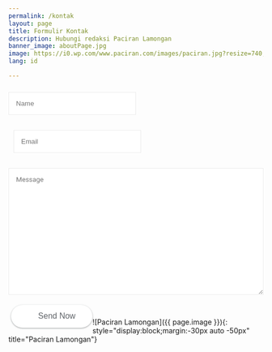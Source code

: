 ```yaml
---
permalink: /kontak
layout: page
title: Formulir Kontak
description: Hubungi redaksi Paciran Lamongan
banner_image: aboutPage.jpg
image: https://i0.wp.com/www.paciran.com/images/paciran.jpg?resize=740,214
lang: id

---
```


<form name="contact-form">
<div class='formcolumn1'>
<input id="ContactForm1_contact-form-name" name="name" placeholder='Name' size="30" type="text" value="" />
</div>
<div class='formcolumn2'>
<input id="ContactForm1_contact-form-email" name="email" placeholder='Email' size="30" type="text" value="" />
</div>
<div class='formcolumn3'>
<textarea cols="25" id="ContactForm1_contact-form-email-message" name="email-message" placeholder='Message' rows="7"></textarea>
</div>
<div class='formcolumn4'>
<input class="ripplelink" id="ContactForm1_contact-form-submit" type="button" value="Send Now" />
</div>
<div style="max-width: 100%; text-align: center; width: 100%;">
<div id="ContactForm1_contact-form-error-message">
</div>
<div id="ContactForm1_contact-form-success-message">
</div>
</div>
</form>

<style scoped="" type="text/css">
#ContactForm1,#comments{display:none}
#ContactForm1_contact-form-name,#ContactForm1_contact-form-email{display:inline-block;width:100%;height:auto;margin:10px auto;padding:14px;background:#fff;color:#222;border:1px solid rgba(0,0,0,0.08)}
#ContactForm1_contact-form-email-message{font-family:'Roboto';width:100%;height:250px;margin:10px auto;padding:14px;background:#fff;color:#222;border:1px solid rgba(0,0,0,0.08)}
#ContactForm1_contact-form-name:focus,#ContactForm1_contact-form-email:focus,#ContactForm1_contact-form-email-message:focus{background:#fff;outline:none;border-color:rgba(0,0,0,0.18)}
#ContactForm1_contact-form-submit{background:#fff;color:#5f6368;font-size:16px;width:161px;height:45px;float:left;padding:0 0 0 20px;margin:10px 0 3px 5px;cursor:pointer;border:none;border-radius:24px;box-shadow:0 1px 2px 0 rgba(60,64,67,0.302),0 1px 3px 1px rgba(60,64,67,0.149);transition:box-shadow .08s linear,min-width .15s cubic-bezier(0.4,0.0,0.2,1)}
.formcolumn4{position:relative}
.formcolumn4:before{background-image:url(/images/mailme.png);background-position:center;background-repeat:no-repeat;background-size:20px;content:'';display:block;height:63px;width:32px;position:absolute;z-index:1;left:15px;top:0}
#ContactForm1_contact-form-submit:hover{background:#fafafb;box-shadow:0 1px 3px 0 rgba(60,64,67,0.302),0 4px 8px 3px rgba(60,64,67,0.149)}
#ContactForm1_contact-form-error-message,#ContactForm1_contact-form-success-message{margin-top:35px}
form{color:#888}
.formcolumn1,.formcolumn2{float:left;width:50%}
.formcolumn1,.formcolumn2{margin:0 0 10px 0;padding:0 10px 0 0}
.formcolumn2{padding:0 0 0 10px}
@media only screen and (max-width:768px){.formcolumn1,.formcolumn2{width:100%;padding:0}}
</style>
<script src="https://www.blogger.com/static/v1/widgets/2271878333-widgets.js" type="text/javascript"></script>
<script type="text/javascript">
//<![CDATA[
if (typeof(BLOG_attachCsiOnload) != 'undefined' && BLOG_attachCsiOnload != null) { window['blogger_templates_experiment_id'] = "templatesV1";window['blogger_blog_id'] = '2209812151361031342';BLOG_attachCsiOnload(''); }_WidgetManager._Init('//www.blogger.com/rearrange?blogID\x3d2209812151361031342','https://www.paciran.com/','2209812151361031342');
_WidgetManager._RegisterWidget('_ContactFormView', new _WidgetInfo('ContactForm1', 'footer1', null, document.getElementById('ContactForm1'), {'contactFormMessageSendingMsg': 'Sending...', 'contactFormMessageSentMsg': 'Your message has been sent.', 'contactFormMessageNotSentMsg': 'Message could not be sent. Please try again later.', 'contactFormInvalidEmailMsg': 'A valid email address is required.', 'contactFormEmptyMessageMsg': 'Message field cannot be empty.', 'title': 'Contact Form', 'blogId': '2209812151361031342', 'contactFormNameMsg': 'Name', 'contactFormEmailMsg': 'Email', 'contactFormMessageMsg': 'Message', 'contactFormSendMsg': 'Send', 'submitUrl': 'https://www.blogger.com/contact-form.do'}, 'displayModeFull'));
//]]>
</script>
![Paciran Lamongan]({{ page.image }}){: style="display:block;margin:-30px auto -50px" title="Paciran Lamongan"}
